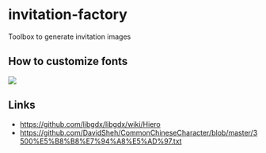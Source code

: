 # invitation-factory

Toolbox to generate invitation images

## How to customize fonts

![](./font.tiff)

## Links

- https://github.com/libgdx/libgdx/wiki/Hiero
- https://github.com/DavidSheh/CommonChineseCharacter/blob/master/3500%E5%B8%B8%E7%94%A8%E5%AD%97.txt
